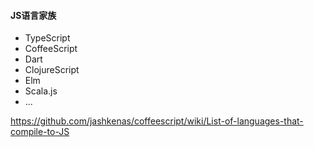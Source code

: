 #### JS语言家族
* TypeScript
* CoffeeScript
* Dart
* ClojureScript
* Elm
* Scala.js
* ...

https://github.com/jashkenas/coffeescript/wiki/List-of-languages-that-compile-to-JS
